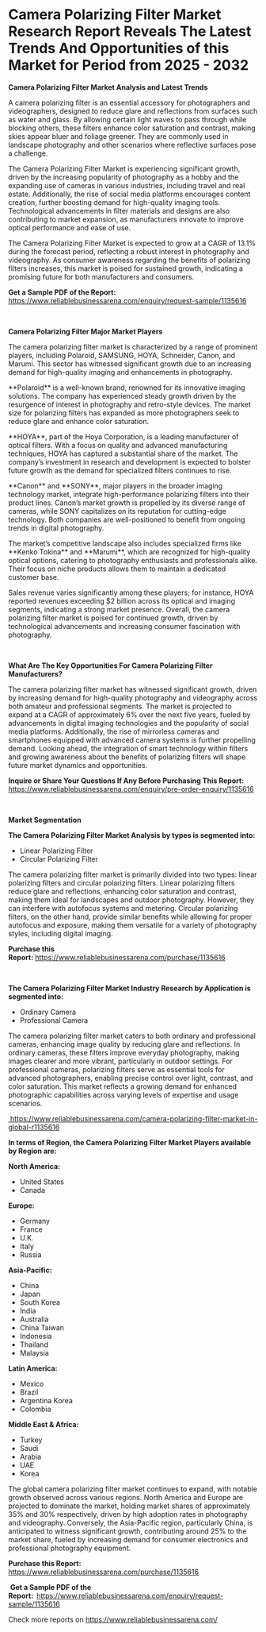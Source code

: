 <p><h1>Camera Polarizing Filter Market Research Report Reveals The Latest Trends And Opportunities of this Market for Period from 2025 - 2032</h1></p><p><strong>Camera Polarizing Filter Market Analysis and Latest Trends</strong></p>
<p><p>A camera polarizing filter is an essential accessory for photographers and videographers, designed to reduce glare and reflections from surfaces such as water and glass. By allowing certain light waves to pass through while blocking others, these filters enhance color saturation and contrast, making skies appear bluer and foliage greener. They are commonly used in landscape photography and other scenarios where reflective surfaces pose a challenge.</p><p>The Camera Polarizing Filter Market is experiencing significant growth, driven by the increasing popularity of photography as a hobby and the expanding use of cameras in various industries, including travel and real estate. Additionally, the rise of social media platforms encourages content creation, further boosting demand for high-quality imaging tools. Technological advancements in filter materials and designs are also contributing to market expansion, as manufacturers innovate to improve optical performance and ease of use.</p><p>The Camera Polarizing Filter Market is expected to grow at a CAGR of 13.1% during the forecast period, reflecting a robust interest in photography and videography. As consumer awareness regarding the benefits of polarizing filters increases, this market is poised for sustained growth, indicating a promising future for both manufacturers and consumers.</p></p>
<p><strong>Get a Sample PDF of the Report:&nbsp;</strong> <a href="https://www.reliablebusinessarena.com/enquiry/request-sample/1135616?utm_campaign=3575&utm_medium=2&utm_source=Github&utm_content=ia&utm_term=04042025&utm_id=camera-polarizing-filter">https://www.reliablebusinessarena.com/enquiry/request-sample/1135616</a></p>
<p>&nbsp;</p>
<p><strong>Camera Polarizing Filter Major Market Players</strong></p>
<p><p>The camera polarizing filter market is characterized by a range of prominent players, including Polaroid, SAMSUNG, HOYA, Schneider, Canon, and Marumi. This sector has witnessed significant growth due to an increasing demand for high-quality imaging and enhancements in photography.</p><p>**Polaroid** is a well-known brand, renowned for its innovative imaging solutions. The company has experienced steady growth driven by the resurgence of interest in photography and retro-style devices. The market size for polarizing filters has expanded as more photographers seek to reduce glare and enhance color saturation.</p><p>**HOYA**, part of the Hoya Corporation, is a leading manufacturer of optical filters. With a focus on quality and advanced manufacturing techniques, HOYA has captured a substantial share of the market. The company’s investment in research and development is expected to bolster future growth as the demand for specialized filters continues to rise.</p><p>**Canon** and **SONY**, major players in the broader imaging technology market, integrate high-performance polarizing filters into their product lines. Canon’s market growth is propelled by its diverse range of cameras, while SONY capitalizes on its reputation for cutting-edge technology. Both companies are well-positioned to benefit from ongoing trends in digital photography.</p><p>The market’s competitive landscape also includes specialized firms like **Kenko Tokina** and **Marumi**, which are recognized for high-quality optical options, catering to photography enthusiasts and professionals alike. Their focus on niche products allows them to maintain a dedicated customer base.</p><p>Sales revenue varies significantly among these players; for instance, HOYA reported revenues exceeding $2 billion across its optical and imaging segments, indicating a strong market presence. Overall, the camera polarizing filter market is poised for continued growth, driven by technological advancements and increasing consumer fascination with photography.</p></p>
<p>&nbsp;</p>
<p><strong>What Are The Key Opportunities For Camera Polarizing Filter Manufacturers?</strong></p>
<p><p>The camera polarizing filter market has witnessed significant growth, driven by increasing demand for high-quality photography and videography across both amateur and professional segments. The market is projected to expand at a CAGR of approximately 6% over the next five years, fueled by advancements in digital imaging technologies and the popularity of social media platforms. Additionally, the rise of mirrorless cameras and smartphones equipped with advanced camera systems is further propelling demand. Looking ahead, the integration of smart technology within filters and growing awareness about the benefits of polarizing filters will shape future market dynamics and opportunities.</p></p>
<p><strong>Inquire or Share Your Questions If Any Before Purchasing This Report:</strong> <a href="https://www.reliablebusinessarena.com/enquiry/pre-order-enquiry/1135616?utm_campaign=3575&utm_medium=2&utm_source=Github&utm_content=ia&utm_term=04042025&utm_id=camera-polarizing-filter">https://www.reliablebusinessarena.com/enquiry/pre-order-enquiry/1135616</a></p>
<p>&nbsp;</p>
<p><strong>Market Segmentation</strong></p>
<p><strong>The Camera Polarizing Filter Market Analysis by types is segmented into:</strong></p>
<p><ul><li>Linear Polarizing Filter</li><li>Circular Polarizing Filter</li></ul></p>
<p><p>The camera polarizing filter market is primarily divided into two types: linear polarizing filters and circular polarizing filters. Linear polarizing filters reduce glare and reflections, enhancing color saturation and contrast, making them ideal for landscapes and outdoor photography. However, they can interfere with autofocus systems and metering. Circular polarizing filters, on the other hand, provide similar benefits while allowing for proper autofocus and exposure, making them versatile for a variety of photography styles, including digital imaging.</p></p>
<p><strong>Purchase this Report:&nbsp;</strong><a href="https://www.reliablebusinessarena.com/purchase/1135616?utm_campaign=3575&utm_medium=2&utm_source=Github&utm_content=ia&utm_term=04042025&utm_id=camera-polarizing-filter">https://www.reliablebusinessarena.com/purchase/1135616</a></p>
<p>&nbsp;</p>
<p><strong>The Camera Polarizing Filter Market Industry Research by Application is segmented into:</strong></p>
<p><ul><li>Ordinary Camera</li><li>Professional Camera</li></ul></p>
<p><p>The camera polarizing filter market caters to both ordinary and professional cameras, enhancing image quality by reducing glare and reflections. In ordinary cameras, these filters improve everyday photography, making images clearer and more vibrant, particularly in outdoor settings. For professional cameras, polarizing filters serve as essential tools for advanced photographers, enabling precise control over light, contrast, and color saturation. This market reflects a growing demand for enhanced photographic capabilities across varying levels of expertise and usage scenarios.</p></p>
<p><a href="https://www.reliablebusinessarena.com/camera-polarizing-filter-market-in-global-r1135616?utm_campaign=3575&utm_medium=2&utm_source=Github&utm_content=ia&utm_term=04042025&utm_id=camera-polarizing-filter">&nbsp;https://www.reliablebusinessarena.com/camera-polarizing-filter-market-in-global-r1135616</a></p>
<p><strong>In terms of Region, the Camera Polarizing Filter Market Players available by Region are:</strong></p>
<p>
    <p> <strong> North America: </strong>
        <ul>
            <li>United States</li>
            <li>Canada</li>
        </ul>
        </p> 
    <p> <strong> Europe: </strong>
        <ul>
            <li>Germany</li>
            <li>France</li>
            <li>U.K.</li>
            <li>Italy</li>
            <li>Russia</li>
        </ul>
        </p> 
    <p> <strong> Asia-Pacific: </strong>
        <ul>
            <li>China</li>
            <li>Japan</li>
            <li>South Korea</li>
            <li>India</li>
            <li>Australia</li>
            <li>China Taiwan</li>
            <li>Indonesia</li>
            <li>Thailand</li>
            <li>Malaysia</li>
        </ul>
        </p> 
    <p> <strong> Latin America: </strong>
        <ul>
            <li>Mexico</li>
            <li>Brazil</li>
            <li>Argentina Korea</li>
            <li>Colombia</li>
        </ul>
        </p> 
    <p> <strong> Middle East & Africa: </strong>
        <ul>
            <li>Turkey</li>
            <li>Saudi</li>
            <li>Arabia</li>
            <li>UAE</li>
            <li>Korea</li>
        </ul>
    </p>
    </p>
<p><p>The global camera polarizing filter market continues to expand, with notable growth observed across various regions. North America and Europe are projected to dominate the market, holding market shares of approximately 35% and 30% respectively, driven by high adoption rates in photography and videography. Conversely, the Asia-Pacific region, particularly China, is anticipated to witness significant growth, contributing around 25% to the market share, fueled by increasing demand for consumer electronics and professional photography equipment.</p></p>
<p><strong>Purchase this Report: </strong><a href="https://www.reliablebusinessarena.com/purchase/1135616?utm_campaign=3575&utm_medium=2&utm_source=Github&utm_content=ia&utm_term=04042025&utm_id=camera-polarizing-filter">https://www.reliablebusinessarena.com/purchase/1135616</a></p>
<p>&nbsp;<strong>Get a Sample PDF of the Report:&nbsp;&nbsp;</strong><a href="https://www.reliablebusinessarena.com/enquiry/request-sample/1135616?utm_campaign=3575&utm_medium=2&utm_source=Github&utm_content=ia&utm_term=04042025&utm_id=camera-polarizing-filter">https://www.reliablebusinessarena.com/enquiry/request-sample/1135616</a></p>
<p><strong></strong></p>
<p>Check more reports on <a href="https://www.reliablebusinessarena.com/?utm_campaign=3575&utm_medium=2&utm_source=Github&utm_content=ia&utm_term=04042025&utm_id=camera-polarizing-filter">https://www.reliablebusinessarena.com/</a></p>
